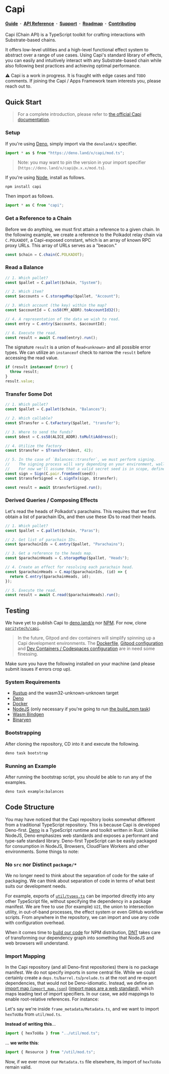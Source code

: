 # Capi

<h4>
  <a href="">Guide</a> &nbsp;·&nbsp;
  <a href="">API Reference</a> &nbsp;·&nbsp;
  <a href="">Support</a> &nbsp;·&nbsp;
  <a href="">Roadmap</a> &nbsp;·&nbsp;
  <a href="">Contributing</a>
</h4>

Capi (Chain API) is a TypeScript toolkit for crafting interactions with Substrate-based chains.

It offers low-level utilities and a high-level functional effect system to abstract over a range of use cases. Using Capi's standard library of effects, you can easily and intuitively interact with any Substrate-based chain while also following best practices and achieving optimal performance.

⚠️ Capi is a work in progress. It is fraught with edge cases and `TODO` comments. If joining the Capi / Apps Framework team interests you, please reach out to<!--INSERT EMAIL ADDR HERE-->.

## Quick Start

> For a complete introduction, please refer to [the official Capi documentation](#).

### Setup

If you're using [Deno](https://deno.land/), simply import via the `denoland/x` specifier.

```ts
import * as $ from "https://deno.land/x/capi/mod.ts";
```

> Note: you may want to pin the version in your import specifier (`https://deno.land/x/capi@x.x.x/mod.ts`).

If you're using [Node](https://nodejs.org/), install as follows.

```
npm install capi
```

Then import as follows.

```ts
import * as C from "capi";
```

### Get a Reference to a Chain

Before we do anything, we must first attain a reference to a given chain. In the following example, we create a reference to the Polkadot relay chain via `C.POLKADOT`, a Capi-exposed constant, which is an array of known RPC proxy URLs. This array of URLs serves as a "beacon."

```ts
const $chain = C.chain(C.POLKADOT);
```

### Read a Balance

```ts
// 1. Which pallet?
const $pallet = C.pallet($chain, "System");

// 2. Which item?
const $accounts = C.storageMap($pallet, "Account");

// 3. Which account (the key) within the map?
const $accountId = C.ss58(MY_ADDR).toAccountId32();

// 4. A representation of the data we wish to read.
const entry = C.entry($accounts, $accountId);

// 6. Execute the read.
const result = await C.read(entry).run();
```

The signature `result` is a union of `Read<unknown>` and all possible error types. We can utilize an `instanceof` check to narrow the `result` before accessing the read value.

```ts
if (result instanceof Error) {
  throw result;
}
result.value;
```

### Transfer Some Dot

```ts
// 1. Which pallet?
const $pallet = C.pallet($chain, "Balances");

// 2. Which callable?
const $Transfer = C.txFactory($pallet, "transfer");

// 3. Where to send the funds?
const $dest = C.ss58(ALICE_ADDR).toMultiAddress();

// 4. Utilize the factory
const $transfer = $Transfer($dest, 42);

// 5. In the case of `Balances::transfer`, we must perform signing.
//    The signing process will vary depending on your environment, wallet, misc.
//    For now we'll assume that a valid secret seed is in scope, defined as `seed`.
const sign = Sign(C.pair.fromSeed(seed));
const $transferSigned = C.signTx(sign, $transfer);

const result = await $transferSigned.run();
```

### Derived Queries / Composing Effects

Let's read the heads of Polkadot's parachains. This requires that we first obtain a list of parachain IDs, and then use these IDs to read their heads.

```ts
// 1. Which pallet?
const $pallet = C.pallet($chain, "Paras");

// 2. Get list of parachain IDs.
const $parachainIds = C.entry($pallet, "Parachains");

// 3. Get a reference to the heads map.
const $parachainHeads = C.storageMap($pallet, "Heads");

// 4. Create an effect for resolving each parachain head.
const $parachainHeads = C.map($parachainIds, (id) => {
  return C.entry($parachainHeads, id);
});

// 5. Execute the read.
const result = await C.read($parachainHeads).run();
```

## Testing

We have yet to publish Capi to [deno.land/x](https://deno.land/x) nor [NPM](https://www.npmjs.com/). For now, clone [`paritytech/capi`](https://github.com/paritytech/capi).

> In the future, Gitpod and dev containers will simplify spinning up a Capi development environments. The [Dockerfile](./Dockerfile), [Gitpod configuration](./.gitpod.yml) and [Dev Containers / Codespaces configuration](./.devcontainer/devcontainer.json) are in need some finessing.

Make sure you have the following installed on your machine (and please submit issues if errors crop up).

### System Requirements

- [Rustup](https://www.rust-lang.org/tools/install) and the wasm32-unknown-unknown target
- [Deno](https://deno.land/manual@v1.19.3/getting_started/installation)
- [Docker](https://docs.docker.com/get-docker/)
- [NodeJS](https://nodejs.org/) (only necessary if you're going to run [the build_npm task](./_/tasks/build_npm.ts))
- [Wasm Bindgen](https://rustwasm.github.io/wasm-bindgen/reference/cli.html)
- [Binaryen](https://github.com/WebAssembly/binaryen)

### Bootstrapping

After cloning the repository, CD into it and execute the following.

```sh
deno task bootstrap
```

### Running an Example

After running the bootstrap script, you should be able to run any of the examples.

```sh
deno task example:balances
```

## Code Structure

You may have noticed that the Capi repository looks somewhat different from a traditional TypeScript repository. This is because Capi is developed Deno-first. [Deno](https://deno.land/) is a TypeScript runtime and toolkit written in Rust. Unlike NodeJS, Deno emphasizes web standards and exposes a performant and type-safe standard library. Deno-first TypeScript can be easily packaged for consumption in NodeJS, Browsers, CloudFlare Workers and other environments. Some things to note:

### No `src` nor Distinct `package/*`

We no longer need to think about the separation of code for the sake of packaging. We can think about separation of code in terms of what best suits our development needs.

For example, exports of [`util/types.ts`](./util/types.ts) can be imported directly into any other TypeScript file, without specifying the dependency in a package manifest. We are free to use (for example) `U2I`, the union to intersection utility, in out-of-band processes, the effect system or even GitHub workflow scripts. From anywhere in the repository, we can import and use any code with configuration overhead.

When it comes time to [build our code](./tasks/build_npm_pkg.ts) for NPM distribution, [DNT](https://github.com/denoland/dnt) takes care of transforming our dependency graph into something that NodeJS and web browsers will understand.

### Import Mapping

In the Capi repository (and all Deno-first repositories) there is no package manifest. We do not specify imports in some central file. While we could certainly create a `deps.ts`/`barrel.ts`/`prelude.ts` at the root and re-export dependencies, that would not be Deno-idiomatic. Instead, we define an [import map (`import_map.json`)](./import_map.json) ([import maps are a web standard](https://wicg.github.io/import-maps/)), which maps leading text of import specifiers. In our case, we add mappings to enable root-relative references. For instance:

Let's say we're inside `frame_metadata/Metadata.ts`, and we want to import `hexToU8a` from `util/mod.ts`.

**Instead of writing this**...

```ts
import { hexToU8a } from "../util/mod.ts";
```

... **we write this**:

```ts
import { Resource } from "/util/mod.ts";
```

Now, if we ever move our `Metadata.ts` file elsewhere, its import of `hexToU8a` remain valid.
